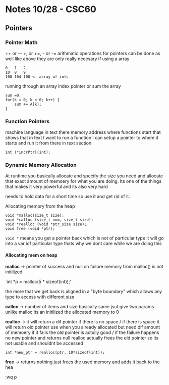 # Notes 10/28 - CSC60 

## Pointers

### Pointer Math 

++ or -- 
+, or +=, - or -= 
arithmatic operations for pointers can be done as well like above
they are only really necesary if using a array 

```
0   1   2
10  8   9
100 104 108 <- array of ints 
```

running through an array 
index pointer or sum the array 

```
sum =0; 
for(k = 0; k < 6; k++) {
    sum += A[k];
}   
```

### Function Pointers

machine language in text there 
memory address where functions start that shows that in text 
I want to run a function I can setup a pointer to where it starts and run it from there in text section 

```
int (*incrPtr)(int);
```

### Dynamic Memory Allocation 

At runtime you basically allocate and specify the size you need and allocate that exact amount of memoery for what you are doing. 
Its one of the things that makes it very powerful and its also very hard

needs to hold data for a short time so use it and get rid of it. 

Allocating memory from the heap 
```
void *malloc(size_t size);
void *calloc (size_t num, size_t size);
void *realloc (void *ptr_size size);
void free (void *ptr);
```

`void *` means you get a pointer back which is not of particular type
it will go into a var iof particular type thats why we dont care while we are doing this

#### Allocating mem on heap

**malloc** -> pointer of success and null on failure
memory from malloc() is not initilized 

`int *p = malloc(5 * sizeof(int));'

the more that we get back is aligned in a "byte boundary" which allows any type to access with different size 

**calloc** -> number of items and size 
basically same jsut give two params
unlike malloc its an initilized the allocated memory to 0 

**realloc** -> it will return a dif pointer if there is no space / if there is space it will return old pointer 
use when you already allocated but need dif amount of memoery
if it fails the old pointer is actully good / if the failure happens no new pointer and returns null 
realloc actually frees the old pointer so its not usable and shouldnt be accessed

`int *new_ptr = realloc(ptr, 10*sizeof(int));`

**free** -> returns nothing 
just frees the used memory and adds it back to the hea

:wq
p 

